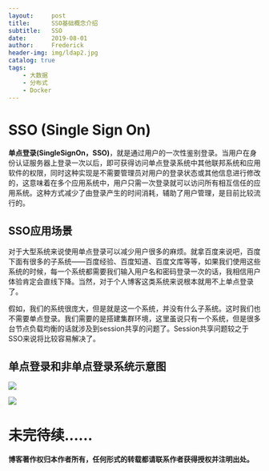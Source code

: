 ```yaml
---
layout:     post
title:      SSO基础概念介绍
subtitle:   SSO
date:       2019-08-01
author:     Frederick
header-img: img/ldap2.jpg
catalog: true
tags:
    - 大数据
    - 分布式
    - Docker
---
```


# SSO (Single Sign On)

**单点登录(SingleSignOn，SSO)**，就是通过用户的一次性鉴别登录。当用户在身份认证服务器上登录一次以后，即可获得访问单点登录系统中其他联邦系统和应用软件的权限，同时这种实现是不需要管理员对用户的登录状态或其他信息进行修改的，这意味着在多个应用系统中，用户只需一次登录就可以访问所有相互信任的应用系统。这种方式减少了由登录产生的时间消耗，辅助了用户管理，是目前比较流行的。

## SSO应用场景

对于大型系统来说使用单点登录可以减少用户很多的麻烦。就拿百度来说吧，百度下面有很多的子系统——百度经验、百度知道、百度文库等等，如果我们使用这些系统的时候，每一个系统都需要我们输入用户名和密码登录一次的话，我相信用户体验肯定会直线下降。当然，对于个人博客这类系统来说根本就用不上单点登录了。

假如，我们的系统很庞大，但是就是这一个系统，并没有什么子系统。这时我们也不需要单点登录。我们需要的是搭建集群环境，这里虽说只有一个系统，但是很多台节点负载均衡的话就涉及到session共享的问题了。Session共享问题较之于SSO来说将比较容易解决了。

## 单点登录和非单点登录系统示意图

![](https://github.com/FrederickHou/FrederickHou.github.io/blob/master/img/sso1.jpg?raw=true)


![](https://github.com/FrederickHou/FrederickHou.github.io/blob/master/img/sso2.jpg?raw=true)


# 未完待续......


**博客著作权归本作者所有，任何形式的转载都请联系作者获得授权并注明出处。**


